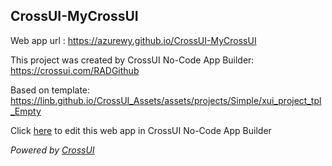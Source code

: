 ## CrossUI-MyCrossUI
Web app url : https://azurewy.github.io/CrossUI-MyCrossUI

This project was created by CrossUI No-Code App Builder: https://crossui.com/RADGithub

Based on template: https://linb.github.io/CrossUI_Assets/assets/projects/Simple/xui_project_tpl_Empty

Click [here](https://crossui.com/RADGithub/#!from=github&owner=azurewy&repo=CrossUI-MyCrossUI) to edit this web app in CrossUI No-Code App Builder

<i>Powered by [CrossUI](https://crossui.com)</i>
